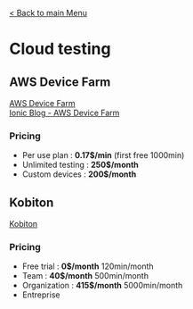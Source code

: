 [< Back to main Menu](https://github.com/gsoulie/Mobile-App-Development/blob/master/ionic2-test.md)    

# Cloud testing

## AWS Device Farm

[AWS Device Farm](https://aws.amazon.com/fr/device-farm/)    
[Ionic Blog - AWS Device Farm](https://blog.ionicframework.com/test-your-ionic-app-on-real-android-and-ios-devices-with-aws-device-farm/)     
### Pricing

- Per use plan : **0.17$/min** (first free 1000min)
- Unlimited testing : **250$/month**
- Custom devices : **200$/month**

## Kobiton

[Kobiton](https://kobiton.com/pricing/)    

### Pricing

- Free trial : **0$/month** 120min/month
- Team : **40$/month** 500min/month
- Organization : **415$/month** 5000min/month
- Entreprise
